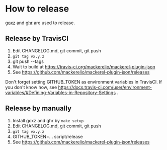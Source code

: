 # How to release

[goxz](https://github.com/Songmu/goxz) and [ghr](https://github.com/tcnksm/ghr) are used to release.

## Release by TravisCI

1. Edit CHANGELOG.md, git commit, git push
2. `git tag vx.y.z`
3. git push --tags
4. Wait to build at https://travis-ci.org/mackerelio/mackerel-plugin-json
5. See https://github.com/mackerelio/mackerel-plugin-json/releases

Don't forget setting GITHUB_TOKEN as environment variables in TravisCI.  If you don't know how, see https://docs.travis-ci.com/user/environment-variables/#Defining-Variables-in-Repository-Settings .

## Release by manually

1. Install goxz and ghr by `make setup`
2. Edit CHANGELOG.md, git commit, git push
3. `git tag vx.y.z`
4. GITHUB_TOKEN=... script/release
5. See https://github.com/mackerelio/mackerel-plugin-json/releases
